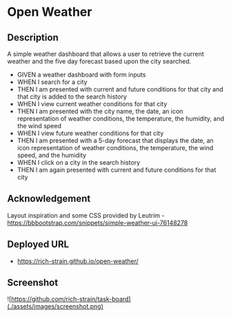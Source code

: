 # Open Weather

## Description

A simple weather dashboard that allows a user to retrieve the current weather and the five day forecast based upon the city searched.

- GIVEN a weather dashboard with form inputs
- WHEN I search for a city
- THEN I am presented with current and future conditions for that city and that city is added to the search history
- WHEN I view current weather conditions for that city
- THEN I am presented with the city name, the date, an icon representation of weather conditions, the temperature, the humidity, and the wind speed
- WHEN I view future weather conditions for that city
- THEN I am presented with a 5-day forecast that displays the date, an icon representation of weather conditions, the temperature, the wind speed, and the humidity
- WHEN I click on a city in the search history
- THEN I am again presented with current and future conditions for that city

## Acknowledgement

Layout inspiration and some CSS provided by Leutrim - https://bbbootstrap.com/snippets/simple-weather-ui-76148278

## Deployed URL

- https://rich-strain.github.io/open-weather/

## Screenshot

![https://github.com/rich-strain/task-board](./assets/images/screenshot.png)
